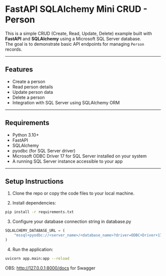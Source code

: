 # FastAPI SQLAlchemy Mini CRUD - Person

This is a simple CRUD (Create, Read, Update, Delete) example built with **FastAPI** and **SQLAlchemy** using a Microsoft SQL Server database.  
The goal is to demonstrate basic API endpoints for managing `Person` records.

---

## Features

- Create a person
- Read person details
- Update person data
- Delete a person
- Integration with SQL Server using SQLAlchemy ORM

---

## Requirements

- Python 3.10+
- FastAPI
- SQLAlchemy
- pyodbc (for SQL Server driver)
- Microsoft ODBC Driver 17 for SQL Server installed on your system
- A running SQL Server instance accessible to your app

---

## Setup Instructions

1. Clone the repo or copy the code files to your local machine.

2. Install dependencies:
```bash
pip install -r requirements.txt
```

3. Configure your database connection string in database.py
```python
SQLALCHEMY_DATABASE_URL = (
    "mssql+pyodbc://<server_name>/<database_name>?driver=ODBC+Driver+17+for+SQL+Server"
)
```

4. Run the application:
```bash
uvicorn app.main:app --reload
```

OBS: http://127.0.0.1:8000/docs for Swagger
